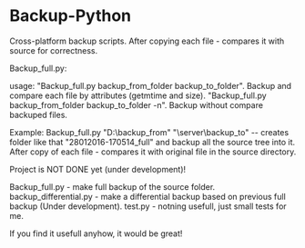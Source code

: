 # Backup-Python
Cross-platform backup scripts. After copying each file - compares it with source for correctness.

Backup_full.py:

usage: "Backup_full.py backup_from_folder backup_to_folder".  Backup and compare each file by attributes (getmtime and size).
       "Backup_full.py backup_from_folder backup_to_folder -n". Backup without compare backuped files.
       
Example: Backup_full.py "D:\backup_from" "\\server\backup_to"  -- creates folder like that "28012016-170514_full" and backup all the source tree into it. After copy of each file -  compares it with original file in the source directory.  

Project is NOT DONE yet (under development)!

Backup_full.py - make full backup of the source folder.
backup_differential.py - make a differential backup based on previous full backup (Under development).
test.py - notning usefull, just small tests for me.

If you find it usefull anyhow, it would be great!
